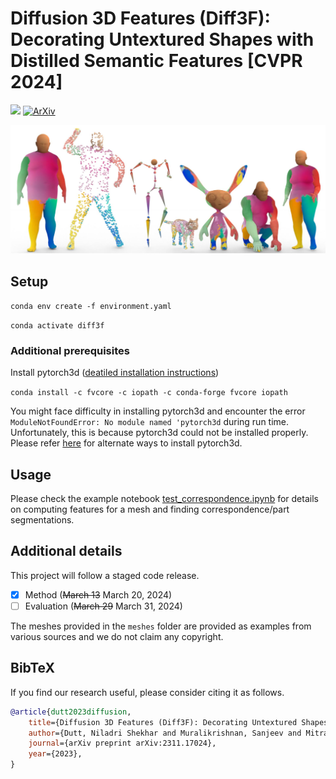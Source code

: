 # Diffusion 3D Features (Diff3F): Decorating Untextured Shapes with Distilled Semantic Features [CVPR 2024]
<a href='https://diff3f.github.io/'><img src='https://img.shields.io/badge/Project-Page-green'></a>  [![ArXiv](https://img.shields.io/badge/arXiv-2311.17024-b31b1b.svg)](https://arxiv.org/abs/2311.17024)

![](assets/teaser.jpg)

## Setup
`conda env create -f environment.yaml`

`conda activate diff3f`

### Additional prerequisites
Install pytorch3d ([deatiled installation instructions](https://github.com/facebookresearch/pytorch3d/blob/main/INSTALL.md))

`conda install -c fvcore -c iopath -c conda-forge fvcore iopath`

You might face difficulty in installing pytorch3d and encounter the error `ModuleNotFoundError: No module named 'pytorch3d` during run time. Unfortunately, this is because pytorch3d could not be installed properly. Please refer [here](https://github.com/facebookresearch/pytorch3d/blob/main/INSTALL.md) for alternate ways to install pytorch3d. 

## Usage
Please check the example notebook [test_correspondence.ipynb](test_correspondence.ipynb) for details on computing features for a mesh and finding correspondence/part segmentations. 

## Additional details

This project will follow a staged code release.

- [x] Method (~~March 13~~ March 20, 2024)
- [ ] Evaluation (~~March 29~~ March 31, 2024)

The meshes provided in the `meshes` folder are provided as examples from various sources and we do not claim any copyright.

## BibTeX

If you find our research useful, please consider citing it as follows.

```bibtex
@article{dutt2023diffusion,
    title={Diffusion 3D Features (Diff3F): Decorating Untextured Shapes with Distilled Semantic Features}, 
    author={Dutt, Niladri Shekhar and Muralikrishnan, Sanjeev and Mitra, Niloy J.},
    journal={arXiv preprint arXiv:2311.17024},
    year={2023},
} 
``` 
